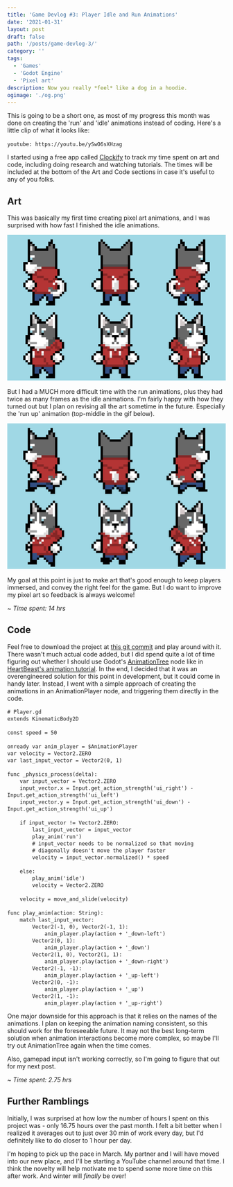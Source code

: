 ```yaml
---
title: 'Game Devlog #3: Player Idle and Run Animations'
date: '2021-01-31'
layout: post
draft: false
path: '/posts/game-devlog-3/'
category: ''
tags:
  - 'Games'
  - 'Godot Engine'
  - 'Pixel art'
description: Now you really *feel* like a dog in a hoodie.
ogimage: './og.png'
---
```


This is going to be a short one, as most of my progress this month was done on creating the 'run' and 'idle' animations
instead of coding. Here's a little clip of what it looks like:

`youtube: https://youtu.be/ySwO6sXHzag`

I started using a free app called [Clockify](https://clockify.me/) to track my time spent on art and code, including
doing research and watching tutorials. The times will be included at the bottom of the Art and Code sections in case
it's useful to any of you folks.

## Art

This was basically my first time creating pixel art animations, and I was surprised with how fast I finished the idle
animations.

![Idle animations](./idle-all-angles.gif)

But I had a MUCH more difficult time with the run animations, plus they had twice as many frames as the idle animations.
I'm fairly happy with how they turned out but I plan on revising all the art sometime in the future. Especially the 'run
up' animation (top-middle in the gif below).

![Run animations](./run-all-angles.gif)

My goal at this point is just to make art that's good enough to keep players immersed, and convey the right feel for the
game. But I do want to improve my pixel art so feedback is always welcome!

_~ Time spent: 14 hrs_

## Code

Feel free to download the project at
[this git commit](https://github.com/robyn3choi/bullet-town/tree/e95b4c0934c084fb04fbece31bf5a0121562f509) and play
around with it. There wasn't much actual code added, but I did spend quite a lot of time figuring out whether I should
use Godot's [AnimationTree](https://docs.godotengine.org/en/stable/tutorials/animation/animation_tree.html) node like in
[HeartBeast's animation tutorial](https://www.youtube.com/watch?v=Z9aR9IiiHT8&list=PL9FzW-m48fn2SlrW0KoLT4n5egNdX-W9a).
In the end, I decided that it was an overengineered solution for this point in development, but it could come in handy
later. Instead, I went with a simple approach of creating the animations in an AnimationPlayer node, and triggering them
directly in the code.

```GDScript
# Player.gd
extends KinematicBody2D

const speed = 50

onready var anim_player = $AnimationPlayer
var velocity = Vector2.ZERO
var last_input_vector = Vector2(0, 1)

func _physics_process(delta):
	var input_vector = Vector2.ZERO
	input_vector.x = Input.get_action_strength('ui_right') - Input.get_action_strength('ui_left')
	input_vector.y = Input.get_action_strength('ui_down') - Input.get_action_strength('ui_up')

	if input_vector != Vector2.ZERO:
		last_input_vector = input_vector
		play_anim('run')
		# input_vector needs to be normalized so that moving
		# diagonally doesn't move the player faster
		velocity = input_vector.normalized() * speed

	else:
		play_anim('idle')
		velocity = Vector2.ZERO

	velocity = move_and_slide(velocity)

func play_anim(action: String):
	match last_input_vector:
		Vector2(-1, 0), Vector2(-1, 1):
			anim_player.play(action + '_down-left')
		Vector2(0, 1):
			anim_player.play(action + '_down')
		Vector2(1, 0), Vector2(1, 1):
			anim_player.play(action + '_down-right')
		Vector2(-1, -1):
			anim_player.play(action + '_up-left')
		Vector2(0, -1):
			anim_player.play(action + '_up')
		Vector2(1, -1):
			anim_player.play(action + '_up-right')
```

One major downside for this approach is that it relies on the names of the animations. I plan on keeping the animation
naming consistent, so this should work for the foreseeable future. It may not the best long-term solution when animation
interactions become more complex, so maybe I'll try out AnimationTree again when the time comes.

Also, gamepad input isn't working correctly, so I'm going to figure that out for my next post.

_~ Time spent: 2.75 hrs_

## Further Ramblings

Initially, I was surprised at how low the number of hours I spent on this project was - only 16.75 hours over the past
month. I felt a bit better when I realized it averages out to just over 30 min of work every day, but I'd definitely
like to do closer to 1 hour per day.

I'm hoping to pick up the pace in March. My partner and I will have moved into our new place, and I'll be starting a
YouTube channel around that time. I think the novelty will help motivate me to spend some more time on this after work.
And winter will _finally_ be over!
